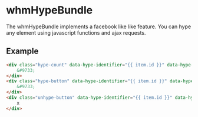 # whmHypeBundle

The whmHypeBundle implements a facebook like like feature. You can hype any element using javascript functions and ajax requests.

## Example
```html
<div class="hype-count" data-hype-identifier="{{ item.id }}" data-hype-type="{{ item.type }}">
    &#9733;
</div>
<div class="hype-button" data-hype-identifier="{{ item.id }}" data-hype-type="{{ item.type }}">
    &#9733;
</div>
<div class="unhype-button" data-hype-identifier="{{ item.id }}" data-hype-type="{{ item.type }}">
    x
</div>
```
